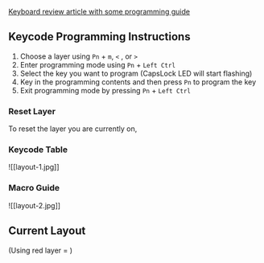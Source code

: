 [Keyboard review article with some programming guide](https://www.techpowerup.com/review/vortex-pok3r-v2-keyboard/5.html)
## Keycode Programming Instructions

1. Choose a layer using `Pn` + `m`, `<` , or `>`
2. Enter programming mode using `Pn` + `Left Ctrl` 
3. Select the key you want to program (CapsLock LED will start flashing)
4. Key in the programming contents and then press `Pn` to program the key
5. Exit programming mode by pressing `Pn` + `Left Ctrl`

### Reset Layer

To reset the layer you are currently on, 

### Keycode Table

![[layout-1.jpg]]
### Macro Guide
![[layout-2.jpg]]

## Current Layout
(Using red layer = )